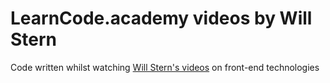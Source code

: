 # LearnCode.academy videos by Will Stern

Code written whilst watching [Will Stern's videos](https://www.youtube.com/user/learncodeacademy) on front-end technologies
